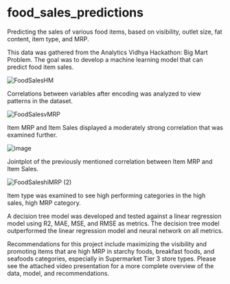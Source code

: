 # food_sales_predictions
Predicting the sales of various food items, based on visibility, outlet size, fat content, item type, and MRP. 

This data was gathered from the Analytics Vidhya Hackathon: Big Mart Problem. The goal was to develop a machine learning model that can predict food item sales. 

![FoodSalesHM](https://user-images.githubusercontent.com/91214731/142919128-fb466ce3-7423-4e4a-aea5-54f5836ad1fa.png)

Correlations between variables after encoding was analyzed to view patterns in the dataset.

![FoodSalesvMRP](https://user-images.githubusercontent.com/91214731/142919715-0692f607-6f8f-43be-9519-06b82adc6b39.png)

Item MRP and Item Sales displayed a moderately strong correlation that was examined further.

![image](https://user-images.githubusercontent.com/91214731/161160607-2d2d2379-6aa1-4b9b-9294-ac74efb305e6.png)

Jointplot of the previously mentioned correlation between Item MRP and Item Sales.

![FoodSaleshiMRP (2)](https://user-images.githubusercontent.com/91214731/142920787-15bb0eb2-1aad-4084-8988-dc43bd029f05.png)

Item type was examined to see high performing categories in the high sales, high MRP category.

A decision tree model was developed and tested against a linear regression model using R2, MAE, MSE, and RMSE as metrics. The decision tree model outperformed the linear regression model and neural network on all metrics.

Recommendations for this project include maximizing the visibility and promoting items that are high MRP in starchy foods, breakfast foods, and seafoods categories, especially in Supermarket Tier 3 store types. Please see the attached video presentation for a more complete overview of the data, model, and recommendations.
